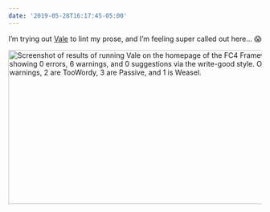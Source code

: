 ```yaml
---
date: '2019-05-28T16:17:45-05:00'
---
```

I’m trying out [Vale](https://errata-ai.github.io/vale/) to lint my prose, and I’m feeling super called out here… 😱

<img src="uploads/2019/3589e5197c.jpg" width="600" height="307" alt="Screenshot of results of running Vale on the homepage of the FC4 Framework, showing 0 errors, 6 warnings, and 0 suggestions via the write-good style. Of those 6 warnings, 2 are TooWordy, 3 are Passive, and 1 is Weasel." />
